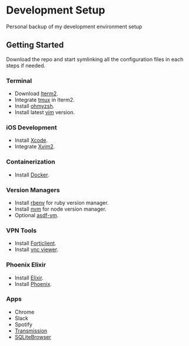 # Development Setup

Personal backup of my development environment setup

## Getting Started
Download the repo and start symlinking all the configuration files in each steps if needed.

### Terminal
* Download [Iterm2](https://iterm2.com/downloads.html).
* Integrate [tmux](https://www.iterm2.com/documentation-tmux-integration.html) in Iterm2.
* Install [ohmyzsh](https://github.com/ohmyzsh/ohmyzsh).
* Install latest [vim](https://www.vim.org/) version.

### iOS Development
* Install [Xcode](https://stackoverflow.com/a/10335943).
* Integrate [Xvim2](https://github.com/XVimProject/XVim2).

### Containerization
* Install [Docker](https://docs.docker.com/docker-for-mac/install/).

### Version Managers
* Install [rbenv](https://github.com/rbenv/rbenv) for ruby version manager.
* Install [nvm](https://github.com/nvm-sh/nvm) for node version manager.
* Optional [asdf-vm](https://asdf-vm.com/).

### VPN Tools
* Install [Forticlient](https://www.forticlient.com/downloads).
* Install [vnc viewer](https://www.realvnc.com/en/connect/download/viewer/macos/).

### Phoenix Elixir
* Install [Elixir](https://elixir-lang.org/install.html#macos).
* Install [Phoenix](https://hexdocs.pm/phoenix/installation.html).

### Apps
* Chrome
* Slack
* Spotify
* [Transmission](https://transmissionbt.com/download/)
* [SQLiteBrowser](https://sqlitebrowser.org/dl/)
